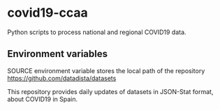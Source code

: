 # covid19-ccaa
Python scripts to process national and regional COVID19 data.

## Environment variables

SOURCE environment variable stores the local path of the repository https://github.com/datadista/datasets

This repository provides daily updates of datasets in JSON-Stat format, about COVID19 in Spain.
